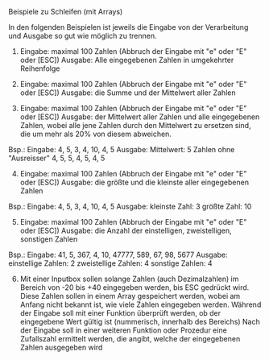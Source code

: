 Beispiele zu Schleifen (mit Arrays)

In den folgenden Beispielen ist jeweils die Eingabe von der Verarbeitung und Ausgabe so gut wie möglich zu trennen.

1) 	Eingabe:	maximal 100 Zahlen (Abbruch der Eingabe mit "e" oder "E" oder [ESC])
Ausgabe:	Alle eingegebenen Zahlen in umgekehrter Reihenfolge

2) 	Eingabe:	maximal 100 Zahlen (Abbruch der Eingabe mit "e" oder "E" oder [ESC])
Ausgabe:	die Summe und der Mittelwert aller Zahlen

3) 	Eingabe:	maximal 100 Zahlen (Abbruch der Eingabe mit "e" oder "E" oder [ESC])
Ausgabe:	der Mittelwert aller Zahlen und alle eingegebenen Zahlen, wobei alle jene Zahlen durch den Mittelwert zu ersetzen sind, die um mehr als 20% von diesem abweichen.

Bsp.:
Eingabe:	4, 5, 3, 4, 10, 4, 5
Ausgabe:	Mittelwert:	5
	Zahlen ohne "Ausreisser"
	4, 5, 5, 4, 5, 4, 5

4) 	Eingabe:	maximal 100 Zahlen (Abbruch der Eingabe mit "e" oder "E" oder [ESC])
Ausgabe:	die größte und die kleinste aller eingegebenen Zahlen

Bsp.:
Eingabe:	4, 5, 3, 4, 10, 4, 5
Ausgabe:	kleinste Zahl: 3
	größte Zahl: 10

5) 	Eingabe:	maximal 100 Zahlen (Abbruch der Eingabe mit "e" oder "E" oder [ESC])
Ausgabe:	die Anzahl der einstelligen, zweistelligen, sonstigen Zahlen

Bsp.:
Eingabe:	41, 5, 367, 4, 10, 47777, 589, 67, 98, 5677
Ausgabe:	einstellige Zahlen: 2
	zweistellige Zahlen: 4
	sonstige Zahlen: 4

6)	Mit einer Inputbox sollen solange Zahlen (auch Dezimalzahlen) im Bereich von -20 bis +40 eingegeben werden, bis ESC gedrückt wird. Diese Zahlen sollen in einem Array gespeichert werden, wobei am Anfang nicht bekannt ist, wie viele Zahlen eingegeben werden. Während der Eingabe soll mit einer Funktion überprüft werden, ob der eingegebene Wert gültig ist (nummerisch, innerhalb des Bereichs)
Nach der Eingabe soll in einer weiteren Funktion oder Prozedur eine Zufallszahl ermittelt werden, die angibt, welche der eingegebenen Zahlen ausgegeben wird	 
